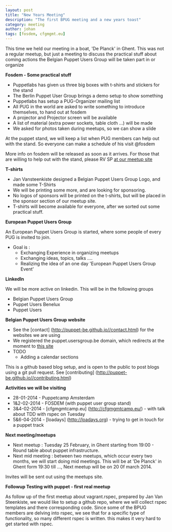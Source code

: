 ```yaml
---
layout: post
title: "New Years Meeting"
description: "The first BPUG meeting and a new years toast"
category: meeting
author: johan
tags: [fosdem, cfgmgmt.eu]
---
```

This time we held our meeting in a boat, 'De Planck' in Ghent.  This was not a regular meetup, but just a meeting to discuss the practical stuff about coming actions the Belgian Puppet Users Group will be taken part in or organize
<!--more-->
**Fosdem - Some practical stuff**
* Puppetlabs has given us three big boxes with t-shirts and stickers for the stand
* The Berlin Puppet User Group brings a demo setup to show something
* Puppetlabs has setup a PUG-Organizer mailing list
* All PUG in the world are asked to write something to introduce themselves, to hand out at fosdem
* A projector and Projector screen will be available
* A list of material (extra power sockets, table cloth ...) will be made
* We asked for photos taken during meetups, so we can show a slide

At the puppet stand, we will keep a list when PUG members can help out with the stand.  So everyone can make a schedule of his visit @fosdem

More info on fosdem will be released as soon as it arrives.  For those that are willing to help out with the stand, please RV SP [at our meetup site](http://www.meetup.com/Belgian-Puppet-User-Group/events/141259432/)

**T-shirts**
* Jan Vansteenkiste designed a Belgian Puppet Users Group Logo, and made some T-Shirts
* We will be printing some more, and are looking for sponsoring.
* No logos of sponsors will be printed on the t-shirts, but will be placed in the sponsor section of our meetup site.
* T-shirts will become available for everyone, after we sorted out some practical stuff.

**European Puppet Users Group**

An European Puppet Users Group is started, where some people of every PUG is invited to join.

* Goal is :
    * Exchanging Experience in organizing meetups
    * Exchanging ideas, topics, talks ....
    * Realizing the idea of an one day 'European Puppet Users Group Event'

**LinkedIn**

We will be more active on linkedin. This will be in the following groups

* Belgian Puppet Users Group
* Puppet Users Benelux
* Puppet Users

**Belgian Puppet Users Group website**

* See the [contact] (http://puppet-be.github.io//contact.html) for the websites we are using
* We registered the puppet.usersgroup.be domain, which redirects at the moment to [this site](http://puppet-be.github.io)
* TODO
    * Adding a calendar sections

This is a github based blog setup, and is open to the public to post blogs using a git pull request. See [contributing] (http://puppet-be.github.io//contributing.html)


**Activities we will be visiting**

* 28-01-2014 - Puppetcamp Amsterdam
* 1&2-02-2014 - FOSDEM (with puppet user group stand)
* 3&4-02-2014 - [cfgmgmtcamp.eu] (http://cfgmgmtcamp.eu/) - with talk about TDD with rspec on Tuesday
* 5&6-04-2014 - [loadays] (http://loadays.org) - trying to get in touch for a puppet track

**Next meeting/meetups**

* Next meetup : Tuesday 25 February, in Ghent starting from 19:00 - Round table about puppet infrastructure.
* Next mid meeting : between two meetups, which occur every two months, we will start doing mid meetings.  This will be at 'De Planck' in Ghent form 19:30 till ...,  Next meetup will be on 20 0f march 2014.

Invites will be sent out using the meetups site.

**Followup Testing with puppet - first real meetup**

As follow up of the first meetup about vagrant.rspec, prepared by Jan Van Steenkiste,  we would like to setup a github repo, where we will collect rspec templates and there corresponding code. Since some of the BPUG members are delving into rspec,  we see that for a specific type of functionality, so many different rspec is written.  this makes it very hard to get started with rspec.
